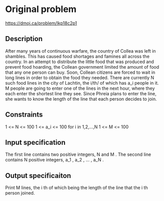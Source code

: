 Original problem 
=================

https://dmoj.ca/problem/lkp18c2p1

## Description

After many years of continuous warfare, the country of Collea was left in shambles. 
This has caused food shortages and famines all across the country. In an attempt to 
distribute the little food that was produced and prevent food hoarding, the Collean 
government limited the amount of food that any one person can buy. Soon, Collean 
citizens are forced to wait in long lines in order to obtain the food they needed. 
There are currently N such food lines in the city of Lachtin, the i/th/ of which has 
a_i people in it. M people are going to enter one of the lines in the next hour, 
where they each enter the shortest line they see. Since Phreia plans to enter the line, 
she wants to know the length of the line that each person decides to join.

## Constraints

1 <= N <= 100
1 <= a_i <= 100 for i in 1,2,...,N 
1 <= M <= 100

## Input specification

The first line contains two positive integers, N and M .
The second line contains N positive integers, a_1 , a_2 , … , a_N .

## Output specificaiton 

Print M lines, the i th of which being the length of the line that the i th person joined.
